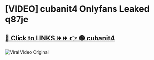 
 # [VIDEO] cubanit4 Onlyfans Leaked q87je

## <h2><a href="https://clipsfans.com/cubanit4&ref=git">🔗 Click to LINKS ⏩⏩ 👉 🟢 cubanit4 </a></h2>

<a href="https://clipsfans.com/cubanit4&ref=git" rel="nofollow" data-target="animated-image.originalLink"><img src="https://i.ibb.co.com/xMMVF88/686577567.gif" alt="Viral Video Original" style="max-width: 100%; display: inline-block;" data-target="animated-image.originalImage"></a>

